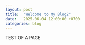 ```yaml
---
layout: post
title:  "Welcome to My Blog2"
date:   2025-06-04 12:00:00 +0700
categories: blog
---
```


TEST OF A PAGE
